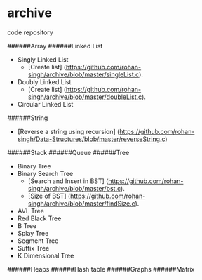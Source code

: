 # archive
code repository

######Array
######Linked List
- Singly Linked List
  - [Create list] (https://github.com/rohan-singh/archive/blob/master/singleList.c).
- Doubly Linked List
  - [Create list] (https://github.com/rohan-singh/archive/blob/master/doubleList.c).
- Circular Linked List

######String
- [Reverse a string using recursion] (https://github.com/rohan-singh/Data-Structures/blob/master/reverseString.c)

######Stack
######Queue
######Tree
- Binary Tree
- Binary Search Tree
  - [Search and Insert in BST] (https://github.com/rohan-singh/archive/blob/master/bst.c).
  - [Size of BST] (https://github.com/rohan-singh/archive/blob/master/findSize.c).
- AVL Tree
- Red Black Tree
- B Tree
- Splay Tree
- Segment Tree
- Suffix Tree
- K Dimensional Tree

######Heaps
######Hash table
######Graphs
######Matrix
